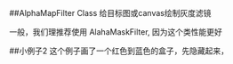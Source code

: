 ##AlphaMapFilter Class
给目标图或canvas绘制灰度滤镜

一般，我们理推荐使用 AlahaMaskFilter, 因为这个类性能更好

##小例子2
这个例子画了一个红色到蓝色的盒子，先隐藏起来，